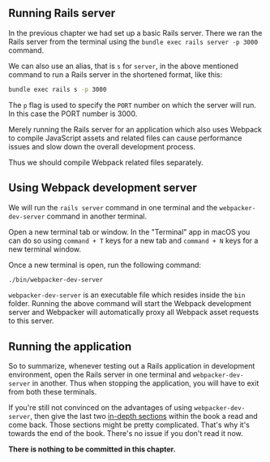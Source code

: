 ## Running Rails server

In the previous chapter we had set up a basic Rails server. There we ran the
Rails server from the terminal using the `bundle exec rails server -p 3000`
command.

We can also use an alias, that is `s` for `server`, in the above mentioned
command to run a Rails server in the shortened format, like this:

```bash
bundle exec rails s -p 3000
```

The `p` flag is used to specify the `PORT` number on which the server will run.
In this case the PORT number is 3000.

Merely running the Rails server for an application which also uses Webpack to
compile JavaScript assets and related files can cause performance issues and
slow down the overall development process.

Thus we should compile Webpack related files separately.

## Using Webpack development server

We will run the `rails server` command in one terminal and the
`webpacker-dev-server` command in another terminal.

Open a new terminal tab or window. In the "Terminal" app in macOS you can do so
using `command + T` keys for a new tab and `command + N` keys for a new terminal
window.

Once a new terminal is open, run the following command:

```bash
./bin/webpacker-dev-server
```

`webpacker-dev-server` is an executable file which resides inside the `bin`
folder. Running the above command will start the Webpack development server and
Webpacker will automatically proxy all Webpack asset requests to this server.

## Running the application

So to summarize, whenever testing out a Rails application in development
environment, open the Rails server in one terminal and `webpacker-dev-server` in
another. Thus when stopping the application, you will have to exit from both
these terminals.

If you're still not convinced on the advantages of using `webpacker-dev-server`,
then give the last two
[in-depth sections](/learn-rubyonrails/webpacker-in-depth#downside-of-not-running-webpack-development-server-during-development)
within the book a read and come back. Those sections might be pretty
complicated. That's why it's towards the end of the book. There's no issue if
you don't read it now.

**There is nothing to be committed in this chapter.**
